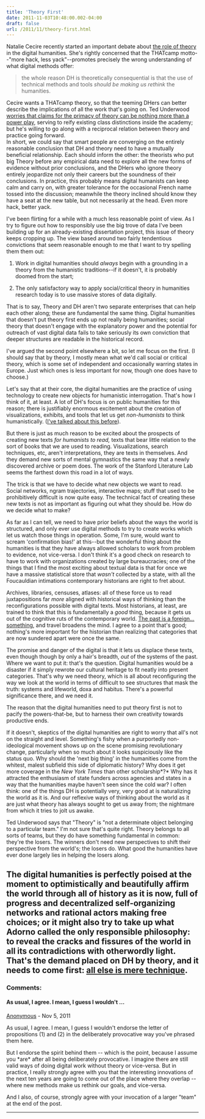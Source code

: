```yaml
---
title: 'Theory First'
date: 2011-11-03T10:48:00.002-04:00
draft: false
url: /2011/11/theory-first.html
---
```


Natalie Cecire recently started an important debate about [the role of theory](http://nataliacecire.blogspot.com/2011/10/when-dh-was-in-vogue-or-thatcamp-theory.html) in the digital humanities. She's rightly concerned that the THATcamp motto--"more hack, less yack"--promotes precisely the wrong understanding of what digital methods offer:

> the whole reason DH is theoretically consequential is that the use of technical methods and tools _should be making us rethink_ the humanities.

Cecire wants a THATcamp theory, so that the teeming DHers can better describe the implications of all the work that's going on. Ted Underwood [worries that claims for the primacy of theory can be nothing more than a power play](http://tedunderwood.wordpress.com/2011/10/22/on-transitive-and-intransitive-uses-of-the-verb-to-theorize/), serving to reify existing class distinctions inside the academy; but he's willing to go along with a reciprocal relation between theory and practice going forward.  
In short, we could say that smart people are converging on the entirely reasonable conclusion that DH and theory need to have a mutually beneficial relationship. Each should inform the other: the theorists who put big Theory before any empirical data need to explore all the new forms of evidence without prior conclusions, and the DHers who ignore theory entirely jeopardize not only their careers but the soundness of their conclusions. In practice, this probably means digital humanists can keep calm and carry on, with greater tolerance for the occasional French name tossed into the discussion; meanwhile the theory inclined should know they have a seat at the new table, but not necessarily at the head. Even more hack, better yack.

I've been flirting for a while with a much less reasonable point of view. As I try to figure out how to responsibly use the big trove of data I've been building up for an already-existing dissertation project, this issue of theory keeps cropping up. The view based around two fairly tendentious convictions that seem reasonable enough to me that I want to try spelling them them out:

1. Work in digital humanities should _always_ begin with a grounding in a theory from the humanistic traditions--if it doesn't, it is probably doomed from the start;

2. The only satisfactory way to apply social/critical theory in humanities research today is to use massive stores of data digitally.

That is to say, Theory and DH aren't two separate enterprises that can help each other along; these are fundamental the same thing. Digital humanities that doesn't put theory first ends up not really being humanities; social theory that doesn't engage with the explanatory power and the potential for outreach of vast digital data fails to take seriously its own conviction that deeper structures are readable in the historical record.

I've argued the second point elsewhere a bit, so let me focus on the first. (I should say that by theory, I mostly mean what we'd call social or critical theory, which is some set of independent and occasionally warring states in Europe. Just which ones is less important for now, though one does have to choose.)

Let's say that at their core, the digital humanities are the practice of using technology to create new objects for humanistic interrogation. That's how I think of it, at least. A lot of DH's focus is on public humanities for this reason; there is justifiably enormous excitement about the creation of visualizations, exhibits, and tools that let us get _non-humanists_ to think humanistically. ([I've talked about this before](http://sappingattention.blogspot.com/2011/06/whats-new.html)).

But there is just as much reason to be excited about the prospects of creating new texts _for humanists to read,_ texts that bear little relation to the sort of books that we are used to reading. Visualizations, search techniques, etc, aren't interpretations, they are texts in themselves. And they demand new sorts of mental gymnastics the same way that a newly discovered archive or poem does. The work of the Stanford Literature Lab seems the farthest down this road in a lot of ways.

The trick is that we have to decide what new objects we want to read. Social networks, ngram trajectories, interactive maps; stuff that used to be prohibitively difficult is now quite easy. The technical fact of creating these new texts is not as important as figuring out what they should be. How do we decide what to make?

As far as I can tell, we need to have prior beliefs about the ways the world is structured, and only ever use digital methods to try to create works which let us watch those things in operation. Some, I'm sure, would want to scream 'confirmation bias!' at this--but the wonderful thing about the humanities is that they have always allowed scholars to work from problem to evidence, not vice-versa. I don't think it's a good check on research to have to work with organizations created by large bureaucracies; one of the things that I find the most exciting about textual data is that for once we have a massive statistical store that _wasn't_ collected by a state, with all the Foucauldian intimations contemporary historians are right to fret about.

Archives, libraries, censuses, atlases: all of these force us to read juxtapositions far _more_ aligned with historical ways of thinking than the reconfigurations possible with digital texts. Most historians, at least, are trained to think that this is fundamentally a _good_ thing, because it gets us out of the cognitive ruts of the contemporary world. [The past is a foreign... something](http://goosecommerce.wordpress.com/category/the-past-is-a-foreignsomething/), and travel broadens the mind. I agree to a point that's good; nothing's more important for the historian than realizing that categories that are now sundered apart were once the same.

The promise and danger of the digital is that it lets us displace these texts, even though though by only a hair's breadth, _out_ of the systems of the past. Where we want to put it: that's the question. Digital humanities would be a disaster if it simply rewrote our cultural heritage to fit neatly into present categories. That's why we need theory, which is all about reconfiguring the way we look at the world in terms of difficult to see structures that mask the truth: systems and lifeworld, doxa and habitus. There's a powerful significance there, and we need it.

The reason that the digital humanities need to put theory first is not to pacify the powers-that-be, but to harness their own creativity towards productive ends.

If it doesn't, skeptics of the digital humanities are right to worry that all's not on the straight and level. Something's fishy when a purportedly non-ideological movement shows up on the scene promising revolutionary change, particularly when so much about it looks suspiciously like the status quo. Why should the 'next big thing' in the humanities come from the whitest, malest subfield this side of diplomatic history? Why does it get more coverage in the _New York Times_ than other scholarship*?* Why has it attracted the enthusiasm of state funders across agencies and states in a way that the humanities maybe haven't seen since the cold war? I often think: one of the things DH is potentially very, very good at is naturalizing the world as it is. And our reflexive ways of thinking about the world as it are just what theory has always sought to get us away from; the nightmare from which it tries to jolt us awake.

Ted Underwood says that "Theory" is "not a determinate object belonging to a particular team." I'm not sure that's quite right. Theory belongs to all sorts of teams, but they do have something fundamental in common: they're the losers. The winners don't need new perspectives to shift their perspective from the world's; the losers do. What good the humanities have ever done largely lies in helping the losers along.

## The digital humanities is perfectly poised at the moment to optimistically and beautifully affirm the world through all of history as it is now, full of progress and decentralized self-organizing networks and rational actors making free choices; or it might also try to take up what Adorno called the only responsible philosophy: to reveal the cracks and fissures of the world in all its contradictions with otherwordly light. That's the demand placed on DH by theory, and it needs to come first: [all else is mere technique](http://books.google.com/books?id=ZiD-I5vX-oMC&pg=PA247&dq=%22all+else+is+reconstruction,+mere+technique%22+adorno&hl=en&ei=HMGxTr2QE6ms0AGesuTlAQ&sa=X&oi=book_result&ct=result&resnum=4&ved=0CD4Q6AEwAw#v=onepage&q&f=false).

### Comments:

#### As usual, I agree. I mean, I guess I wouldn't ...

[Anonymous]("noreply@blogger.com") - <time datetime="2011-11-04T16:52:53.733-04:00">Nov 5, 2011</time>

As usual, I agree. I mean, I guess I wouldn't endorse the letter of propositions (1) and (2) in the deliberately provocative way you've phrased them here.

But I endorse the spirit behind them -- which is the point, because I assume you \*are\* after all being deliberately provocative. I imagine there are still valid ways of doing digital work without theory or vice-versa. But in practice, I really strongly agree with you that the interesting innovations of the next ten years are going to come out of the place where they overlap -- where new methods make us rethink our goals, and vice-versa.

And I also, of course, strongly agree with your invocation of a larger "team" at the end of the post.

<hr />
